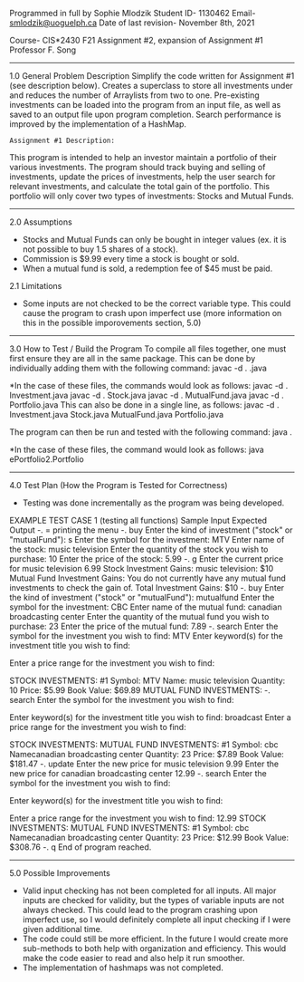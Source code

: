 Programmed in full by Sophie Mlodzik
Student ID- 1130462
Email- smlodzik@uoguelph.ca
Date of last revision- November 8th, 2021

Course- CIS*2430 F21
Assignment #2, expansion of Assignment #1
Professor F. Song

**********
1.0 General Problem Description
Simplify the code written for Assignment #1 (see description below). Creates a superclass to store all investments under and reduces the number of Arraylists from two to one. Pre-existing investments can be loaded into the program from an input file, as well as saved to an output file upon program completion. Search performance is improved by the implementation of a HashMap.

    Assignment #1 Description:
This program is intended to help an investor maintain a portfolio of their various investments. The program should track buying and selling of investments, update the prices of investments, help the user search for relevant investments, and calculate the total gain of the portfolio. This portfolio will only cover two types of investments: Stocks and Mutual Funds.

**********
2.0 Assumptions
- Stocks and Mutual Funds can only be bought in integer values (ex. it is not possible to buy 1.5 shares of a stock).
- Commission is $9.99 every time a stock is bought or sold.
- When a mutual fund is sold, a redemption fee of $45 must be paid.

2.1 Limitations
- Some inputs are not checked to be the correct variable type. This could cause the program to crash upon imperfect use (more information on this in the possible imporovements section, 5.0)

**********
3.0 How to Test / Build the Program
To compile all files together, one must first ensure they are all in the same package. This can be done by individually adding them with the following command:
javac -d . <filename>.java

*In the case of these files, the commands would look as follows:
    javac -d . Investment.java
    javac -d . Stock.java
    javac -d . MutualFund.java
    javac -d . Portfolio.java
This can also be done in a single line, as follows: 
    javac -d . Investment.java Stock.java MutualFund.java Portfolio.java


The program can then be run and tested with the following command:
java <packageName>.<filename>

*In the case of these files, the command would look as follows:
    java ePortfolio2.Portfolio

**********
4.0 Test Plan (How the Program is Tested for Correctness)
- Testing was done incrementally as the program was being developed.

EXAMPLE TEST CASE 1 (testing all functions)
    Sample Input
Expected Output
-. = printing the menu
-.
    buy
Enter the kind of investment ("stock" or "mutualFund"):
    s
Enter the symbol for the investment:
    MTV
Enter name of the stock:
    music television
Enter the quantity of the stock you wish to purchase:
    10
Enter the price of the stock:
    5.99
-.
    g
Enter the current price for music television
    6.99
Stock Investment Gains:
    music television: $10
Mutual Fund Investment Gains:
You do not currently have any mutual fund investments to check the gain of.
Total Investment Gains: $10
-.
    buy
Enter the kind of investment ("stock" or "mutualFund"):
    mutualfund
Enter the symbol for the investment:
    CBC
Enter name of the mutual fund:
    canadian broadcasting center
Enter the quantity of the mutual fund you wish to purchase:
    23
Enter the price of the mutual fund:
    7.89
-.
    search
Enter the symbol for the investment you wish to find:
    MTV
Enter keyword(s) for the investment title you wish to find:

Enter a price range for the investment you wish to find:

STOCK INVESTMENTS:
#1
Symbol: MTV
Name: music television
Quantity: 10
Price: $5.99
Book Value: $69.89
MUTUAL FUND INVESTMENTS:
-.
    search
Enter the symbol for the investment you wish to find:

Enter keyword(s) for the investment title you wish to find:
    broadcast
Enter a price range for the investment you wish to find:
    
STOCK INVESTMENTS:
MUTUAL FUND INVESTMENTS:
#1
Symbol: cbc
Namecanadian broadcasting center
Quantity: 23
Price: $7.89
Book Value: $181.47
-.
    update
Enter the new price for music television
    9.99
Enter the new price for canadian broadcasting center
    12.99
-.
    search
Enter the symbol for the investment you wish to find:

Enter keyword(s) for the investment title you wish to find:

Enter a price range for the investment you wish to find:
    12.99
STOCK INVESTMENTS:
MUTUAL FUND INVESTMENTS:
#1
Symbol: cbc
Namecanadian broadcasting center
Quantity: 23
Price: $12.99
Book Value: $308.76
-.
    q
End of program reached.


**********
5.0 Possible Improvements
- Valid input checking has not been completed for all inputs. All major inputs are checked for validity, but the types of variable inputs are not always checked. This could lead to the program crashing upon imperfect use, so I would definitely complete all input checking if I were given additional time.
- The code could still be more efficient. In the future I would create more sub-methods to both help with organization and efficiency. This would make the code easier to read and also help it run smoother.
- The implementation of hashmaps was not completed. 
